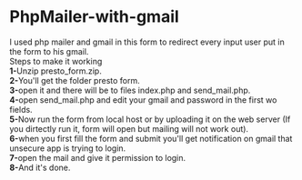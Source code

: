 # PhpMailer-with-gmail
I used php mailer and gmail in this form to redirect every input user put in the form to his gmail.
<br>
Steps to make it working <br>
<b>1-</b>Unzip presto_form.zip. <br>
<b>2-</b>You'll get the folder presto form. <br>
<b>3-</b>open it and there will be to files index.php and send_mail.php.<br>
<b>4-</b>open send_mail.php and edit your gmail and password in the first wo fields.<br>
<b>5-</b>Now run the form from local host or by uploading it on the web server (If you dirtectly run it, form will open but mailing will not work out).<br>
<b>6-</b>when you first fill the form and submit you'll get notification on gmail that unsecure app is trying to login.<br>
<b>7-</b>open the mail and give it permission to login. <br>
<b>8-</b>And it's done. <br>
